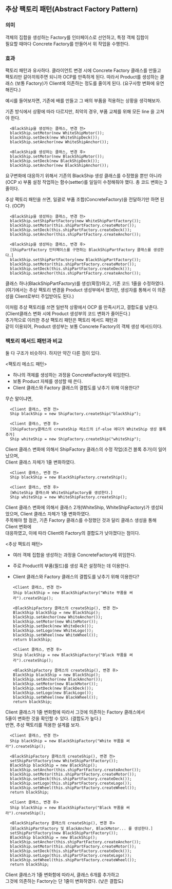 ## 추상 팩토리 패턴(Abstract Factory Pattern)
### 의미
객체의 집합을 생성하는 Factory를 인터페이스로 선언하고, 특정 객체 집합이  
필요할 때마다 Concrete Factory를 만들어서 위 작업을 수행한다.  

### 효과
팩토리 패턴과 유사하다. 클라이언트 변경 시에 Concrete Factory 클래스를 만들고  
팩토리만 갈아끼워주면 되니까 OCP를 만족하게 된다. 따라서 Product를 생성하는 클래스
(보통 Factory)가 Client에 의존하는 정도를 줄이게 된다. (요구사항 변화에 유연해진다.)  

예시를 들어보자면, 기존에 배를 만들고 그 배의 부품을 적용하는 상황을 생각해보자.    

기존 방식에서 상황에 따라 다르지만, 최악의 경우, 부품 교체를 위해 모든 line 을 고쳐야 한다.

      <BlackShip을 생성하는 클래스, 변경 전>
      blackShip.setMotor(new WhiteShipMotor());
      blackShip.setDeck(new WhiteShipDeck());
      blackShip.setAnchor(new WhiteShipAnchor());
      
      <BlackShip을 생성하는 클래스, 변경 후>
      blackShip.setMotor(new BlackShipMotor());
      blackShip.setDeck(new BlackShipDeck());
      blackShip.setAnchor(new BlackShipAnchor());
      
요구변화에 대응하기 위해서 기존의 BlackShip 생성 클래스를 수정했을 뿐만 아니라(OCP x)
부품 설정 작업하는 함수(setter)를 일일이 수정해줘야 했다.
총 코드 변화는 3줄이다.

추상 팩토리 패턴을 쓰면, 일괄로 부품 조합(ConcreteFactory)을 전달하기만 하면 된다. (OCP)

      <BlackShip을 생성하는 클래스, 변경 전>
      blackShip.setShipPartFactory(new WhiteShipPartFactory());
      blackShip.setMotor(this.shipPartFactory.createMotor());
      blackShip.setDeck(this.shipPartFactory.createDeck());
      blackShip.setAnchor(this.shipPartFactory.createAnchor());
      
      <BlackShip을 생성하는 클래스, 변경 후>
      [ShipPartFactory 인터페이스를 구현하는 BlackShipPartFactory 클래스를 생성한다.]
      blackShip.setShipPartFactory(new BlackShipPartFactory());
      blackShip.setMotor(this.shipPartFactory.createMotor());
      blackShip.setDeck(this.shipPartFactory.createDeck());
      blackShip.setAnchor(this.shipPartFactory.createAnchor());
      
클래스 하나(BlackShipPartFactory)를 생성(확장)하고, 기존 코드 1줄을 수정하였다.  
(여기에서는 추상 팩토리 변경을 Product 생성부에서 했지만, 생성자를 통해서
이 의존성을 Client로부터 주입받아도 된다.)

이처럼 추상 팩토리를 쓰면 일반적 상황에서 OCP 를 만족시키고, 결합도를 낮춘다.  
(Client클래스 변화 시에 Product 생성부의 코드 변화가 줄어든다.)  
추가적으로 이러한 추상 팩토리 패턴은 팩토리 메서드 패턴과  
같이 이용되어, Product 생성부는 보통 Concrete Factory의 객체 생성 메서드이다.  

### 팩토리 메서드 패턴과 비교
둘 다 구조가 비슷하다. 하지만 약간 다른 점이 있다.  

<팩토리 메소드 패턴>
- 하나의 객체를 생성하는 과정을 ConcreteFactory에 위임한다.  
- 보통 Product 자체를 생성할 때 쓴다.
- Client 클래스와 Factory 클래스의 결합도를 낮추기 위해 이용한다?

무슨 말이냐면, 

      <Client 클래스, 변경 전>
      Ship blackShip = new ShipFactory.createShip("blackShip");
      
      <Client 클래스, 변경 후>
      [ShipFactory클래스의 createShip 메소드의 if-else 에다가 WhiteShip 생성 블록 추가]
      Ship whiteShip = new ShipFactory.createShip("whiteShip");
      
Client 클래스 변화에 의해서 ShipFactory 클래스의 수정 작업(조건 블록 추가)이 일어났으며,  
Client 클래스 자체가 1줄 변화하였다.  

      <Client 클래스, 변경 전>
      Ship blackShip = new BlackShipFactory.createShip();
      
      <Client 클래스, 변경 후>
      [WhiteShip 클래스와 WhiteShipFactory를 생성한다.]
      Ship whiteShip = new WhiteShipFactory.createShip();
      
Client 클래스 변화에 의해서 클래스 2개(WhiteShip, WhiteShipFactory)가 생성되었으며,
Client 클래스 자체가 1줄 변화하였다.  
주목해야 할 점은, 기존 Factory 클래스를 수정했던 것과 달리 클래스 생성을 통해 Client 변화에  
대응하였고, 이에 따라 Client와 Factory의 결합도가 낮아졌다는 점이다.

<추상 팩토리 패턴>
- 여러 객체 집합을 생성하는 과정을 ConcreteFactory에 위임한다.  
- 주로 Product의 부품(필드)를 생성 혹은 설정하는 데 이용한다.  
- Client 클래스와 Factory 클래스의 결합도를 낮추기 위해 이용한다?

      <Client 클래스, 변경 전>
      Ship blackShip = new BlackShipFactory("White 부품을 써라").createShip();
      
      <BlackShipFactory 클래스의 createShip(), 변경 전>
      BlackShip blackShip = new BlackShip();
      blackShip.setAnchor(new WhiteAnchor());
      blackShip.setMotor(new WhiteMotor());
      blackShip.setDeck(new WhiteDeck());
      blackShip.setLogo(new WhiteLogo());
      blackShip.setWheel(new WhiteWheel());
      return blackShip;
      
      <Client 클래스, 변경 후>
      Ship blackShip = new BlackShipFactory("Black 부품을 써라").createShip();
      
      <BlackShipFactory 클래스의 createShip(), 변경 후>
      BlackShip blackShip = new BlackShip();
      blackShip.setAnchor(new BlackAnchor());
      blackShip.setMotor(new BlackMotor());
      blackShip.setDeck(new BlackDeck());
      blackShip.setLogo(new BlackLogo());
      blackShip.setWheel(new BlackWheel());
      return blackShip;
      
Client 클래스가 1줄 변화함에 따라서 그것에 의존하는 Factory 클래스에서  
5줄이 변화한 것을 확인할 수 있다. (결합도가 높다.)  
반면, 추상 팩토리를 적용한 설계를 보자.  

      <Client 클래스, 변경 전>
      Ship blackShip = new BlackShipFactory("White 부품을 써라").createShip();
      
      <BlackShipFactory 클래스의 createShip(), 변경 전>
      setShipPartFactory(new WhiteShipPartFactory());
      BlackShip blackShip = new BlackShip();
      blackShip.setAnchor(this.shipPartFactory.createAnchor());
      blackShip.setMotor(this.shipPartFactory.createMotor());
      blackShip.setDeck(this.shipPartFactory.createDeck());
      blackShip.setLogo(this.shipPartFactory.createLogo());
      blackShip.setWheel(this.shipPartFactory.createWheel());
      return blackShip;
      
      <Client 클래스, 변경 후>
      Ship blackShip = new BlackShipFactory("Black 부품을 써라").createShip();
      
      <BlackShipFactory 클래스의 createShip(), 변경 후>
      [BlackShipPartFactory 및 BlackAnchor, BlackMotor... 를 생성한다.]
      setShipPartFactory(new BlackShipPartFactory());
      BlackShip blackShip = new BlackShip();
      blackShip.setAnchor(this.shipPartFactory.createAnchor());
      blackShip.setMotor(this.shipPartFactory.createMotor());
      blackShip.setDeck(this.shipPartFactory.createDeck());
      blackShip.setLogo(this.shipPartFactory.createLogo());
      blackShip.setWheel(this.shipPartFactory.createWheel());
      return blackShip;
      
Client 클래스가 1줄 변화함에 따라서, 클래스 6개를 추가하고  
그것에 의존하는 Factory는 단 1줄이 변화하였다. (낮은 결합도)
